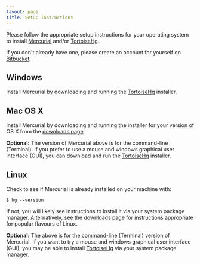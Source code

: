 ```yaml
---
layout: page
title: Setup Instructions
---
```

Please follow the appropriate setup instructions for your operating system to install [Mercurial][mercurial] and/or [TortoiseHg][tortoisehg].

[mercurial]: https://www.mercurial-scm.org/
[tortoisehg]: https://tortoisehg.bitbucket.io/
[downloads page]: https://www.mercurial-scm.org/downloads

If you don't already have one,
please create an account for yourself on [Bitbucket](https://bitbucket.org).


## Windows

Install Mercurial by downloading and running the [TortoiseHg][tortoisehg] installer.


## Mac OS X

Install Mercurial by downloading and running the installer for your version of OS X from the [downloads page][downloads page].

**Optional:** The version of Mercurial above is for the command-line (Terminal).
If you prefer to use a mouse and windows graphical user interface (GUI),
you can download and run the [TortoiseHg][tortoisehg] installer.


## Linux

Check to see if Mercurial is already installed on your machine with:

~~~ {.bash}
$ hg --version
~~~

If not,
you will likely see instructions to install it via your system package manager.
Alternatively,
see the [downloads page][downloads page] for instructions appropriate for popular flavours of Linux.

**Optional:** The above is for the command-line (Terminal) version of Mercurial.
If you want to try a mouse and windows graphical user interface (GUI),
you may be able to install [TortoiseHg][tortoisehg] via your system package manager.
